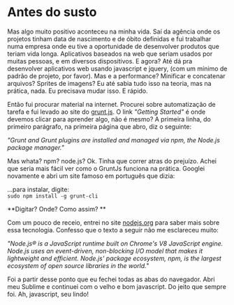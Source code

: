 # Antes do susto

Mas algo muito positivo aconteceu na minha vida. Saí da agência onde os projetos tinham data de nascimento e de óbito definidas e fui trabalhar numa empresa onde eu tive a oportunidade de desenvolver produtos que teriam vida longa. Aplicativos baseados na web que seriam usados por muitas pessoas, e em diversos dispositivos. E agora? Até dá pra desenvolver aplicativos web usando javascript e jquery, (com um mínimo de padrão de projeto, por favor). Mas e a performance? Minificar e concatenar arquivos? Sprites de imagens? Eu até sabia tudo isso na teoria, mas na prática, nada. Eu precisava mudar isso. E rápido. 

Então fui procurar material na internet. Procurei sobre automatização de tarefa e fui levado ao site do [grunt.js](http://gruntjs.com/). O link *"Getting Started"* é onde devemos clicar para aprender algo, não é mesmo? A primeira linha, do primeiro parágrafo, na primeira página que abro, diz o seguinte:

*"Grunt and Grunt plugins are installed and managed via npm, the Node.js package manager."*

Mas whata? npm? node.js? Ok. Tinha que correr atras do prejuízo. Achei que seria mais fácil ver como o GruntJs funciona na prática. Googlei novamente e abri um site famoso em português que dizia: 

...para instalar, digite:  
`sudo npm install -g grunt-cli`


**Digitar? Onde? Como assim? **

Com um pouco de receio, entrei no site [nodejs.org](https://nodejs.org/) para saber mais sobre essa tecnologia. Confesso que o texto a seguir não me esclareceu muito:

*"Node.js® is a JavaScript runtime built on Chrome's V8 JavaScript engine. Node.js uses an event-driven, non-blocking I/O model that makes it lightweight and efficient. Node.js' package ecosystem, npm, is the largest ecosystem of open source libraries in the world."*

Foi a partir desse ponto que eu fechei todas as abas do navegador. Abri meu Sublime e continuei com o velho e bom javascript. Do jeito que sempre foi. Ah, javascript, seu lindo!

